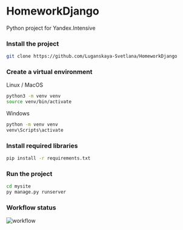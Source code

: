# HomeworkDjango
Python project for Yandex.Intensive 

### Install the project
```bash 
git clone https://github.com/Luganskaya-Svetlana/HomeworkDjango
```

### Create a virtual environment
Linux / MacOS

```bash
python3 -m venv venv
source venv/bin/activate
```

Windows

```bash
python -m venv venv
venv\Scripts\activate
```


### Install required libraries
```bash
pip install -r requirements.txt
```


### Run the project 
```bash
cd mysite
py manage.py runserver
```

### Workflow status
![workflow](https://github.com/Luganskaya-Svetlana/HomeworkDjango/actions/workflows/python-package.yml/badge.svg)